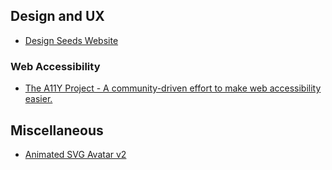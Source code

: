 ## Design and UX

* [Design Seeds Website](http://www.design-seeds.com/)

### Web Accessibility

* [The A11Y Project - A community-driven effort to make web accessibility easier.](http://a11yproject.com/)

## Miscellaneous

* [Animated SVG Avatar v2](https://codepen.io/dsenneff/full/2c3e5bc86b372d5424b00edaf4990173)
